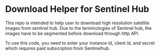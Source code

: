 # Download Helper for Sentinel Hub

This repo is intended to help user to download high resolution satellite images from sentinel hub. Due to the terminologies of Sentinel hub, the images have to be segmented before download through http API.

To use this code, you need to enter your instance id, client id, and secret which requires paid subscription from Sentinelhub.
